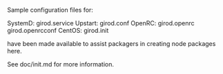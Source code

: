 Sample configuration files for:

SystemD: girod.service
Upstart: girod.conf
OpenRC:  girod.openrc
         girod.openrcconf
CentOS:  girod.init

have been made available to assist packagers in creating node packages here.

See doc/init.md for more information.
